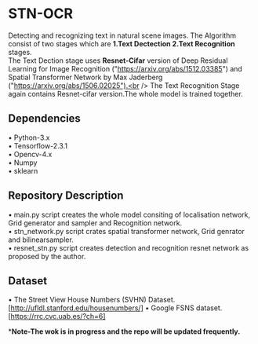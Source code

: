 # STN-OCR
Detecting and recognizing text in natural scene images.
The Algorithm consist of two stages which are **1.Text Dectection 2.Text Recognition** stages.<br /> 
The Text Dection stage uses **Resnet-Cifar** version of Deep Residual Learning for Image Recognition ("https://arxiv.org/abs/1512.03385") and Spatial Transformer Network by Max Jaderberg ("https://arxiv.org/abs/1506.02025").<br />
The Text Recognition Stage again contains Resnet-cifar version.The whole model is trained together.

## Dependencies
• Python-3.x <br />
• Tensorflow-2.3.1 <br />
• Opencv-4.x <br />
• Numpy <br />
• sklearn <br />

## Repository Description
• main.py script creates the whole model consiting of localisation network, Grid generator and sampler and Recognition network.<br />
• stn_network.py script crates spatial transformer network, Grid genrator and bilinearsampler.<br />
• resnet_stn.py script creates detection and recognition resnet network as proposed by the author.<br />

## Dataset
• The Street View House Numbers (SVHN) Dataset.[http://ufldl.stanford.edu/housenumbers/]
• Google FSNS dataset.[https://rrc.cvc.uab.es/?ch=6]

***Note-The wok is in progress and the repo will be updated frequently.**

